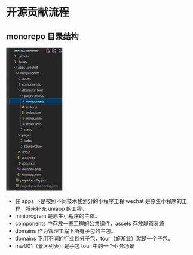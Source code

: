 # 开源贡献流程

## monorepo 目录结构

<!-- ![](./img/2.png) -->
<img src='./img/2.png' width='150'/>

- 在 apps 下是按照不同技术栈划分的小程序工程 wechat 是原生小程序的工程，将来补充 uniapp 的工程。
- miniprogram 是原生小程序的主体。
- components 中存放一些工程的公共组件，assets 存放静态资源
- domains 作为管理工程下所有子包的主包。
- domains 下用不同的行业划分子包，tour（旅游业）就是一个子包。
- mw001（景区列表）是子包 tour 中的一个业务场景
